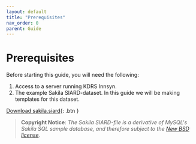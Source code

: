 ```yaml
---
layout: default
title: "Prerequisites"
nav_order: 0
parent: Guide
---
```

# Prerequisites

Before starting this guide, you will need the following:

1. Access to a server running KDRS Innsyn.
2. The example Sakila SIARD-dataset. In this guide we will be making templates for this dataset.

[Download sakila.siard](../../../assets/files/sakila.siard){: .btn }

> **Copyright Notice**: *The Sakila SIARD-file is a derivative of MySQL's Sakila SQL sample database, and therefore subject to the [New BSD license](http://www.opensource.org/licenses/bsd-license.php).*

